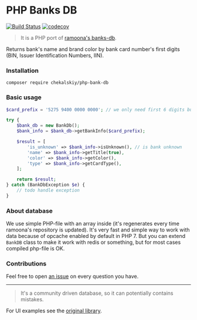 # PHP Banks DB

[![Build Status](https://travis-ci.com/chekalskiy/php-bank-db.svg?branch=master)](https://travis-ci.com/chekalskiy/php-bank-db) [![codecov](https://codecov.io/gh/chekalskiy/php-bank-db/branch/master/graph/badge.svg)](https://codecov.io/gh/chekalskiy/php-bank-db)

> It is a PHP port of [ramoona's banks-db](https://github.com/ramoona/banks-db).

Returns bank's name and brand color by bank card number's first digits (BIN, Issuer Identification Numbers, IIN).

### Installation

```
composer require chekalskiy/php-bank-db
```

### Basic usage

```php
$card_prefix = '5275 9400 0000 0000'; // we only need first 6 digits but it could be the whole card number

try {
    $bank_db = new BankDb();
    $bank_info = $bank_db->getBankInfo($card_prefix);

    $result = [
        'is_unknown' => $bank_info->isUnknown(), // is bank unknown
        'name' => $bank_info->getTitle(true),
        'color' => $bank_info->getColor(),
        'type' => $bank_info->getCardType(),
    ];

    return $result;
} catch (BankDbException $e) {
    // todo handle exception
}
```

### About database

We use simple PHP-file with an array inside (it's regenerates every time ramoona's repository is updated). It's very fast and simple way to work with data because of opcache enabled by default in PHP 7. But you can extend `BankDB` class to make it work with redis or something, but for most cases compiled php-file is OK.

### Contributions

Feel free to open [an issue](https://github.com/chekalskiy/php-bank-db/issues) on every question you have.

---

> It's a community driven database, so it can potentially contains mistakes.

For UI examples see the [original library](https://github.com/ramoona/banks-db).
